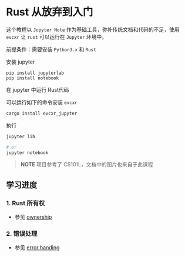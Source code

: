 # Rust 从放弃到入门

这个教程以 `Jupyter Note` 作为基础工具，弥补传统文档和代码的不足，使用`evcxr` 让 `rust` 可以运行在 `Jupyter` 环境中。

前提条件：需要安装 `Python3.x` 和 `Rust`

安装 jupyter

```
pip install jupyterlab
pip install notebook
```

在 jupyter 中运行 Rust代码

可以运行如下的命令安装 `evcxr`

```sh
cargo install evcxr_jupyter
```

执行
```sh
jupyter lib

# or
jupyter notebook
```

> **NOTE**
> 项目参考了 CS101L，文档中的图片也来自于此课程

## 学习进度
### 1. Rust 所有权
- 参见 [ownership](./ownership.ipynb)

### 2. 错误处理
- 参见 [error handing](./error-handling.ipynb)

